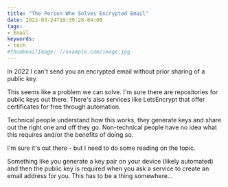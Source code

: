 ```yaml
---
title: "The Person Who Solves Encrypted Email"
date: 2022-03-24T19:39:28-04:00
tags:
- Email
keywords:
- tech
#thumbnailImage: //example.com/image.jpg
---
```

In 2022 I can't send you an encrypted email without prior sharing of a public key.
<!--more-->
This seems like a problem we can solve.
I'm sure there are repositories for public keys out there.
There's also services like LetsEncrypt that offer certificates for free through automation.

Technical people understand how this works, they generate keys and share out the right one and off they go.
Non-technical people have no idea what this requires and/or the benefits of doing so.

I'm sure it's out there - but I need to do some reading on the topic.

Something like you generate a key pair on your device (likely automated) and then the public key is required when you ask a service to create an email address for you.
This has to be a thing somewhere...